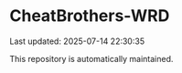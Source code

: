 # CheatBrothers-WRD

Last updated: 2025-07-14 22:30:35

This repository is automatically maintained.
